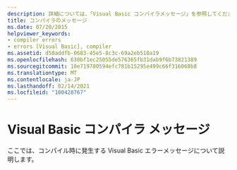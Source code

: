 ```yaml
---
description: 詳細については、「Visual Basic コンパイラメッセージ」を参照してください。
title: コンパイラのメッセージ
ms.date: 07/20/2015
helpviewer_keywords:
- compiler errors
- errors [Visual Basic], compiler
ms.assetid: d50addfb-0683-45e5-8c3c-69a2eb510a19
ms.openlocfilehash: 630bf1ec25055de576365fb31dab9f6b73821389
ms.sourcegitcommit: 10e719780594efc781b15295e499c66f316068b8
ms.translationtype: MT
ms.contentlocale: ja-JP
ms.lasthandoff: 02/14/2021
ms.locfileid: "100428767"
---
```

# <a name="visual-basic-compiler-messages"></a>Visual Basic コンパイラ メッセージ

ここでは、コンパイル時に発生する Visual Basic エラーメッセージについて説明します。
